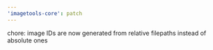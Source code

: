 ```yaml
---
'imagetools-core': patch
---
```


chore: image IDs are now generated from relative filepaths instead of absolute ones
